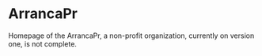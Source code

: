 ArrancaPr
=========

Homepage of the ArrancaPr, a non-profit organization, currently on version one, is not complete.
